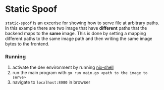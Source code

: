 # Static Spoof

`static-spoof` is an excerise for showing how to serve file at arbitrary paths. In this example there are two image that have **different** paths that the backend maps to the **same** image. This is done by setting a mapping different paths to the same image path and then writing the same image bytes to the frontend.


### Running
1. activate the dev environment by running [nix-shell](https://nixos.org/manual/nix/stable/command-ref/nix-shell.html)
2. run the main program with `go run main.go <path to the image to serve>`
3. navigate to `localhost:8080` in browser
